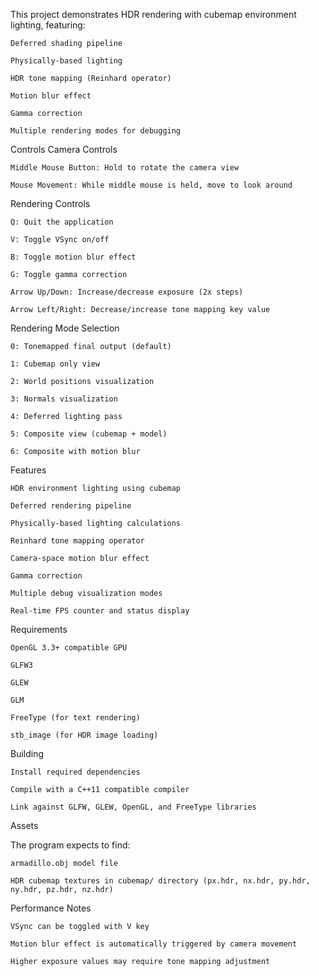 This project demonstrates HDR rendering with cubemap environment lighting, featuring:

    Deferred shading pipeline

    Physically-based lighting

    HDR tone mapping (Reinhard operator)

    Motion blur effect

    Gamma correction

    Multiple rendering modes for debugging

Controls
Camera Controls

    Middle Mouse Button: Hold to rotate the camera view

    Mouse Movement: While middle mouse is held, move to look around

Rendering Controls

    Q: Quit the application

    V: Toggle VSync on/off

    B: Toggle motion blur effect

    G: Toggle gamma correction

    Arrow Up/Down: Increase/decrease exposure (2x steps)

    Arrow Left/Right: Decrease/increase tone mapping key value

Rendering Mode Selection

    0: Tonemapped final output (default)

    1: Cubemap only view

    2: World positions visualization

    3: Normals visualization

    4: Deferred lighting pass

    5: Composite view (cubemap + model)

    6: Composite with motion blur

Features

    HDR environment lighting using cubemap

    Deferred rendering pipeline

    Physically-based lighting calculations

    Reinhard tone mapping operator

    Camera-space motion blur effect

    Gamma correction

    Multiple debug visualization modes

    Real-time FPS counter and status display

Requirements

    OpenGL 3.3+ compatible GPU

    GLFW3

    GLEW

    GLM

    FreeType (for text rendering)

    stb_image (for HDR image loading)

Building

    Install required dependencies

    Compile with a C++11 compatible compiler

    Link against GLFW, GLEW, OpenGL, and FreeType libraries

Assets

The program expects to find:

    armadillo.obj model file

    HDR cubemap textures in cubemap/ directory (px.hdr, nx.hdr, py.hdr, ny.hdr, pz.hdr, nz.hdr)

Performance Notes

    VSync can be toggled with V key

    Motion blur effect is automatically triggered by camera movement

    Higher exposure values may require tone mapping adjustment